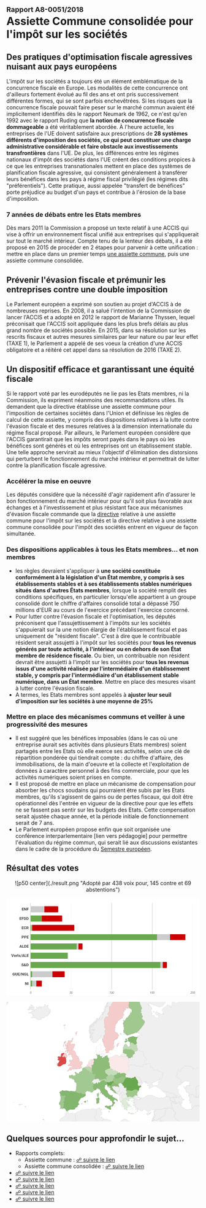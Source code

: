 
# <font size=4>**Rapport A8-0051/2018**</font><br>Assiette Commune consolidée pour l'impôt sur les sociétés 


## Des pratiques d'optimisation fiscale agressives nuisant aux pays européens

L'impôt sur les sociétés a toujours été un élément emblématique de la concurrence fiscale en Europe. Les modalités de cette concurrence ont d'ailleurs fortement évolué au fil des ans et ont pris successivement différentes formes, qui se sont parfois enchevêtrées. Si les risques que la concurrence fiscale pouvait faire peser sur le marché commun avaient été implicitement identifiés dès le rapport Neumark de 1962, ce n'est qu'en 1992 avec le rapport Ruding que **la notion de concurrence fiscale dommageable** a été véritablement abordée. À l'heure actuelle, les entreprises de l'UE doivent satisfaire aux prescriptions de **28 systèmes différents d'imposition des sociétés, ce qui peut constituer une charge administrative considérable et faire obstacle aux investissements transfrontières** dans l'UE. De plus, les différences entre les régimes nationaux d'impôt des sociétés dans l'UE créent des conditions propices à ce que les entreprises transnationales mettent en place des systèmes de planification fiscale agressive, qui consistent généralement à transférer leurs bénéfices dans les pays à régime fiscal privilégié (les régimes dits "préférentiels"). Cette pratique, aussi appelée "transfert de bénéfices" porte préjudice au budget d'un pays et contribue à l'érosion de la base d'imposition.


### 7 années de débats entre les Etats membres 

Dès mars 2011 la Commission a proposé un texte relatif à une ACCIS qui vise à offrir un environnement fiscal unifié aux entreprises qui s'appliquerait sur tout le marché intérieur. Compte tenu de la lenteur des débats, il a été proposé en 2015 de procéder en 2 étapes pour parvenir à cette unification : mettre en place dans un premier temps [une assiette commune](http://www.europarl.europa.eu/RegData/docs_autres_institutions/commission_europeenne/com/2016/0685/COM_COM(2016)0685(ANN)_FR.pdf), puis une assiette commune consolidée. 


## Prévenir l'évasion fiscale et prémunir les entreprises contre une double imposition

Le Parlement européen a exprimé son soutien au projet d'ACCIS à de nombreuses reprises. En 2008, il a salué l'intention de la Commission de lancer l'ACCIS et a adopté en 2012 le rapport de Marianne Thyssen, lequel préconisait que l'ACCIS soit appliquée dans les plus brefs délais au plus grand nombre de sociétés possible. En 2015, dans sa résolution sur les rescrits fiscaux et autres mesures similaires par leur nature ou par leur effet (TAXE 1), le Parlement a appelé de ses voeux la création d'une ACCIS obligatoire et a réitéré cet appel dans sa résolution de 2016 (TAXE 2).


## Un dispositif efficace et garantissant une équité fiscale 

Si le rapport voté par les eurodéputés ne lie pas les Etats membres, ni la Commission, ils expriment néanmoins des recommandations utiles. Ils demandent que la directive établisse une assiette commune pour l'imposition de certaines sociétés dans l'Union et définisse les règles de calcul de cette assiette, y compris des dispositions relatives à la lutte contre l'évasion fiscale et des mesures relatives à la dimension internationale du régime fiscal proposé. Par ailleurs, le Parlement européen considère que l'ACCIS garantirait que les impôts seront payés dans le pays où les bénéfices sont générés et où les entreprises ont un établissement stable. Une telle approche servirait au mieux l'objectif d'élimination des distorsions qui perturbent le fonctionnement du marché intérieur et permettrait de lutter contre la planification fiscale agressive.


### Accélérer la mise en oeuvre

Les députés considère que la nécessité d'agir rapidement afin d'assurer le bon fonctionnement du marché intérieur pour qu'il soit plus favorable aux échanges et à l'investissement et plus résistant face aux mécanismes d'évasion fiscale commande que la [directive](http://www.europarl.europa.eu/oeil/popups/ficheprocedure.do?reference=2016/0337(CNS)&l=fr) relative à une assiette commune pour l'impôt sur les sociétés et la directive relative à une assiette commune consolidée pour l'impôt des sociétés entrent en vigueur de façon simultanée.


### Des dispositions applicables à tous les Etats membres… et non membres

*   les règles devraient s'appliquer à **une société constituée conformément à la législation d'un État membre, y compris à ses établissements stables et à ses établissements stables numériques situés dans d'autres États membres**, lorsque la société remplit des conditions spécifiques, en particulier lorsqu'elle appartient à un groupe consolidé dont le chiffre d'affaires consolidé total a dépassé 750 millions d'EUR au cours de l'exercice précédant l'exercice concerné. 
*   Pour lutter contre l'évasion fiscale et l'optimisation, les députés préconisent que l'assujettissement à l'impôts sur les sociétés s'appuierait sur la une notion élargie de l'établissement fiscal et pas uniquement de "résident fiscale". C'est à dire que le contribuable résident serait assujetti à l'impôt sur les sociétés pour **tous les revenus générés par toute activité, à l'intérieur ou en dehors de son État membre de résidence fiscale**. Ou bien, un contribuable non résident devrait être assujetti à l'impôt sur les sociétés pour **tous les revenus issus d'une activité réalisée par l'intermédiaire d'un établissement stable, y compris par l'intermédiaire d'un établissement stable numérique, dans un État membre**. Mettre en place des mesures visant à lutter contre l'évasion fiscale. 
*   A termes, les Etats membres sont appelés à **ajuster leur seuil d'imposition sur les sociétés à une moyenne de 25%** 


### Mettre en place des mécanismes communs et veiller à une progressivité des mesures 

*   Il est suggéré que les bénéfices imposables (dans le cas où une entreprise aurait ses activités dans plusieurs Etats membres) soient partagés entre les Etats où elle exerce ses activités, selon une clé de répartition pondérée qui tiendrait compte : du chiffre d'affaire, des immobilisations, de la main d'oeuvre et la collecte et l'exploitation de données à caractère personnel à des fins commerciale, pour que les activités numériques soient prises en compte. 
*   Il est proposé de mettre en place un mécanisme de compensation pour absorber les chocs soudains qui pourraient être subis par les Etats membres, qu'ils s'agissent de gains ou de pertes fiscaux, qui doit être opérationnel dès l'entrée en vigueur de la directive pour que les effets ne se fassent pas sentir sur les budgets des Etats. Cette compensation serait ajustée chaque année, et la période initiale de fonctionnement serait de 7 ans. 
*   Le Parlement européen propose enfin que soit organisée une conférence interparlementaire [lien vers pédagogie] pour permettre l'évaluation du régime commun, qui serait lié aux discussions existantes dans le cadre de la procédure du [Semestre européen](http://www.consilium.europa.eu/fr/policies/european-semester/).  


## Résultat des votes

<center>![p50 center](./result.png "Adopté par 438 voix pour, 145 contre et 69 abstentions")</center>

![](./groups.png "Répartition par groupe")

![](./map.png "Répartition par pays")


## Quelques sources pour approfondir le sujet… 

*   Rapports complets: 
    *   Assiette commune : [☍ suivre le lien](http://www.europarl.europa.eu/RegData/docs_autres_institutions/commission_europeenne/com/2016/0685/COM_COM(2016)0685(ANN)_FR.pdf) 
    *   Assiette commune consolidée : [☍ suivre le lien](http://www.europarl.europa.eu/sides/getDoc.do?type=REPORT&mode=XML&reference=A8-2018-0051&language=FR)
*   [☍ suivre le lien](https://www.touteleurope.eu/actualite/le-projet-d-assiette-commune-consolidee-de-l-impot-sur-les-societes-accis.html) 
*   [☍ suivre le lien](http://www.europarl.europa.eu/sides/getDoc.do?pubRef=-//EP//NONSGML+COMPARL+PE-608.035+01+DOC+PDF+V0//FR&language=FR) 
*   [☍ suivre le lien](http://data.consilium.europa.eu/doc/document/ST-9019-2017-INIT/fr/pdf)
*   [☍ suivre le lien](http://europa.eu/rapid/press-release_IP-16-3471_en.htm?locale=FR)
*   [☍ suivre le lien](http://www.europarl.europa.eu/france/fr/les-dialogues-l%C3%A9gislatifs/table-ronde-sur-le-projet-d-assiette-commune-pour-l-imp%C3%B4t-sur-les-soci%C3%A9t%C3%A9s-acis?webaction=view.acceptCookies)

